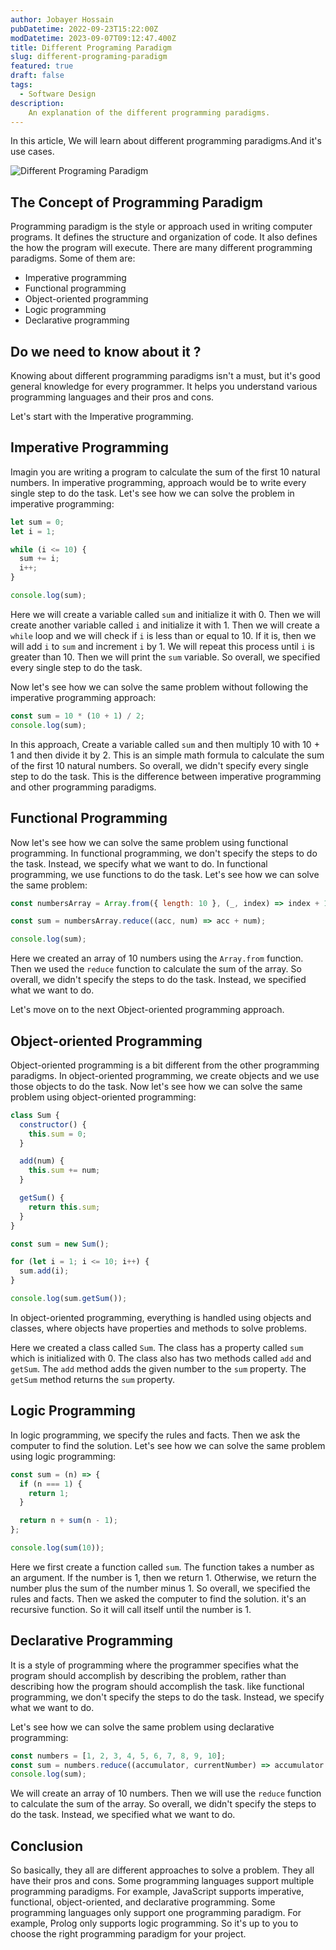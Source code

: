 ```yaml
---
author: Jobayer Hossain
pubDatetime: 2022-09-23T15:22:00Z
modDatetime: 2023-09-07T09:12:47.400Z
title: Different Programing Paradigm
slug: different-programing-paradigm
featured: true
draft: false
tags:
  - Software Design
description:
    An explanation of the different programming paradigms.
---
```



In this article, We will learn about different programming paradigms.And it's use cases.

![Different Programing Paradigm](/content/different-programing-paradigm.png)

## The Concept of Programming Paradigm

Programming paradigm is the style or approach used in writing computer programs. It defines the structure and organization of code. It also defines the how the program will execute. There are many different programming paradigms. Some of them are:

- Imperative programming
- Functional programming
- Object-oriented programming
- Logic programming
- Declarative programming

## Do we need to know about it ?

Knowing about different programming paradigms isn't a must, but it's good general knowledge for every programmer. It helps you understand various programming languages and their pros and cons.

Let's start with the Imperative programming.

## Imperative Programming

Imagin you are writing a program to calculate the sum of the first 10 natural numbers. In imperative programming, approach would be to write every single step to do the task. Let's see how we can solve the problem in imperative programming:

```js
let sum = 0;
let i = 1;

while (i <= 10) {
  sum += i;
  i++;
}

console.log(sum);
```

Here we will create a variable called `sum` and initialize it with 0. Then we will create another variable called `i` and initialize it with 1. Then we will create a `while` loop and we will check if `i` is less than or equal to 10. If it is, then we will add `i` to `sum` and increment `i` by 1. We will repeat this process until `i` is greater than 10. Then we will print the `sum` variable. So overall, we specified every single step to do the task.

Now let's see how we can solve the same problem without following the imperative programming approach:

```js
const sum = 10 * (10 + 1) / 2;
console.log(sum);
```

In this approach, Create a variable called `sum` and then multiply 10 with 10 + 1 and then divide it by 2. This is an simple math formula to calculate the sum of the first 10 natural numbers. So overall, we didn't specify every single step to do the task. This is the difference between imperative programming and other programming paradigms.

## Functional Programming

Now let's see how we can solve the same problem using functional programming. In functional programming, we don't specify the steps to do the task. Instead, we specify what we want to do. In functional programming, we use functions to do the task. Let's see how we can solve the same problem:

```js
const numbersArray = Array.from({ length: 10 }, (_, index) => index + 1);

const sum = numbersArray.reduce((acc, num) => acc + num);

console.log(sum);

```

Here we created an array of 10 numbers using the `Array.from` function. Then we used the `reduce` function to calculate the sum of the array. So overall, we didn't specify the steps to do the task. Instead, we specified what we want to do.

Let's move on to the next Object-oriented programming approach.

## Object-oriented Programming

Object-oriented programming is a bit different from the other programming paradigms. In object-oriented programming, we create objects and we use those objects to do the task. Now let's see how we can solve the same problem using object-oriented programming:

```js
class Sum {
  constructor() {
    this.sum = 0;
  }

  add(num) {
    this.sum += num;
  }

  getSum() {
    return this.sum;
  }
}

const sum = new Sum();

for (let i = 1; i <= 10; i++) {
  sum.add(i);
}

console.log(sum.getSum());
```

In object-oriented programming, everything is handled using objects and classes, where objects have properties and methods to solve problems.

Here we created a class called `Sum`. The class has a property called `sum` which is initialized with 0. The class also has two methods called `add` and `getSum`. The `add` method adds the given number to the `sum` property. The `getSum` method returns the `sum` property.

## Logic Programming

In logic programming, we specify the rules and facts. Then we ask the computer to find the solution. Let's see how we can solve the same problem using logic programming:

```js
const sum = (n) => {
  if (n === 1) {
    return 1;
  }

  return n + sum(n - 1);
};

console.log(sum(10));
```

Here we first create a function called `sum`. The function takes a number as an argument. If the number is 1, then we return 1. Otherwise, we return the number plus the sum of the number minus 1. So overall, we specified the rules and facts. Then we asked the computer to find the solution. it's an recursive function. So it will call itself until the number is 1.

## Declarative Programming

It is a style of programming where the programmer specifies what the program should accomplish by describing the problem, rather than describing how the program should accomplish the task. like functional programming, we don't specify the steps to do the task. Instead, we specify what we want to do.

Let's see how we can solve the same problem using declarative programming:

```js
const numbers = [1, 2, 3, 4, 5, 6, 7, 8, 9, 10];
const sum = numbers.reduce((accumulator, currentNumber) => accumulator + currentNumber, 0);
console.log(sum);

```

We will create an array of 10 numbers. Then we will use the `reduce` function to calculate the sum of the array. So overall, we didn't specify the steps to do the task. Instead, we specified what we want to do.

## Conclusion

So basically, they all are different approaches to solve a problem. They all have their pros and cons. Some programming languages support multiple programming paradigms. For example, JavaScript supports imperative, functional, object-oriented, and declarative programming. Some programming languages only support one programming paradigm. For example, Prolog only supports logic programming. So it's up to you to choose the right programming paradigm for your project.
